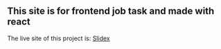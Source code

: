 ## This site is for frontend job task and made with react

The live site of this project is: [Slidex](https://slidex.netlify.app/)
